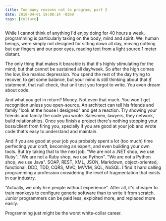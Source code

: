 ```yaml
---
title: Too many reasons not to program, part 2
date: 2018-04-01 19:08:14 -0300
tags: [culture]
---
```


While I cannot think of anything I'd enjoy doing for 40 hours a week, programming is particularly taxing on the body, mind and spirit. We, human beings, were simply not designed for sitting down all day, moving nothing but our fingers and our poor eyes, reading text from a light source 1 meter distant.

The only thing that makes it bearable is that it's highly stimulating for the mind, but that cannot be sustained all day/week. So after the high comes the low, like maniac depression. You spend the rest of the day trying to recover, to get some balance, but your mind is still thinking about that *if* statement, that null check, that unit test you forgot to write. You even dream about code.

And what you get in return? Money. Not even that much. You won't get recognition unless you open-source. An architect can tell his friends and family "look at the house I designed" and get a reaction. Try showing your friends and family the code you wrote. Salesmen, lawyers, they network, build relationships. Once you finish a project there's nothing stopping your boss/client from firing you, specially if you are good at your job and wrote code that's easy to understand and maintain.

And if you are good at your job you probably spent a lot (too much) time perfecting your craft, becoming an expert, and even building your own tools. But try taking that to the next job. "We are not a .NET shop, we use Ruby". "We are not a Ruby shop, we use Python". "We are not a Python shop, we use Java". SOAP, REST, XML, JSON, Markdown, object-oriented, functional, DDD, TDD, CQRS, MVC, MVVM, SQL, NoSQL. I find it hard calling programming a profession considering the level of fragmentation that exists in our industry.

"Actually, we only hire people without experience". After all, it's cheaper to train monkeys to configure generic software than to write it from scratch. Junior programmers can be paid less, exploited more, and replaced more easily.

Programming just might be the worst white-collar career.
